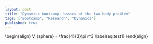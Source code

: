 ```yaml
---
layout: post
title: "Dynamics bootcamp: basics of the two-body problem"
tags: ["Bootcamp", "Research", "Dynamics"]
published: true
---
```




\begin{align}
  V_{sphere} = \frac{4}{3}\pi r^3 \label{eq:test1}
\end{align}
